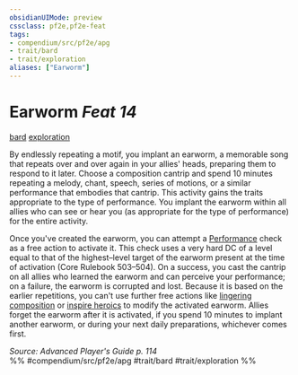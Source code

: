 ```yaml
---
obsidianUIMode: preview
cssclass: pf2e,pf2e-feat
tags:
- compendium/src/pf2e/apg
- trait/bard
- trait/exploration
aliases: ["Earworm"]
---
```

# Earworm  *Feat 14*  
[bard](../../Rules/traits/bard.md)  [exploration](../../Rules/traits/exploration.md)  


By endlessly repeating a motif, you implant an earworm, a memorable song that repeats over and over again in your allies' heads, preparing them to respond to it later. Choose a composition cantrip and spend 10 minutes repeating a melody, chant, speech, series of motions, or a similar performance that embodies that cantrip. This activity gains the traits appropriate to the type of performance. You implant the earworm within all allies who can see or hear you (as appropriate for the type of performance) for the entire activity.

Once you've created the earworm, you can attempt a [Performance](../skills.md#Performance) check as a free action to activate it. This check uses a very hard DC of a level equal to that of the highest–level target of the earworm present at the time of activation (Core Rulebook 503–504). On a success, you cast the cantrip on all allies who learned the earworm and can perceive your performance; on a failure, the earworm is corrupted and lost. Because it is based on the earlier repetitions, you can't use further free actions like [lingering composition](../spells/lingering-composition.md) or [inspire heroics](../spells/inspire-heroics.md) to modify the activated earworm. Allies forget the earworm after it is activated, if you spend 10 minutes to implant another earworm, or during your next daily preparations, whichever comes first.

*Source: Advanced Player's Guide p. 114*  
%% #compendium/src/pf2e/apg #trait/bard #trait/exploration %%